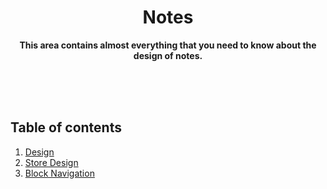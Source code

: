 <div align="center">

# Notes

**This area contains almost everything that you need to know about the design of notes.**

</div>

<br />
<br />
<br />

## Table of contents
1. [Design](./NOTES_DESIGN.md)
2. [Store Design](./NOTES_STORE_DESIGN.md)
3. [Block Navigation](./NOTES_BLOCK_NAVIGATION.md)
